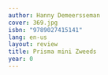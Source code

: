 ```yaml
---
author: Hanny Demeersseman
cover: 369.jpg
isbn: "9789027415141"
lang: en-us
layout: review
title: Prisma mini Zweeds
year: 0
---
```

